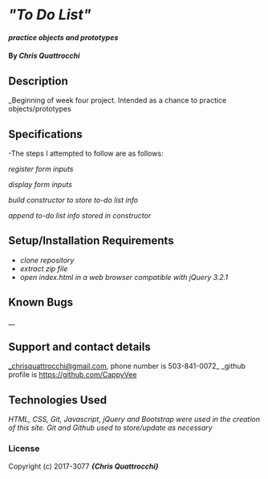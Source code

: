 # _"To Do List"_

#### _practice objects and prototypes_

#### By _**Chris Quattrocchi**_

## Description

_Beginning of week four project. Intended as a chance to practice objects/prototypes

## Specifications
-The steps I attempted to follow are as follows:

_register form inputs_

_display form inputs_

_build constructor to store to-do list info_

_append to-do list info stored in constructor_

## Setup/Installation Requirements

* _clone repository_
* _extract zip file_
* _open index.html in a web browser compatible with jQuery 3.2.1_



## Known Bugs

__

## Support and contact details

_chrisquattrocchi@gmail.com, phone number is 503-841-0072_
_github profile is https://github.com/CappyVee

## Technologies Used

_HTML, CSS, Git, Javascript, jQuery and Bootstrap were used in the creation of this site. Git and Github used to store/update as necessary_

### License

Copyright (c) 2017-3077 **_{Chris Quattrocchi}_**
